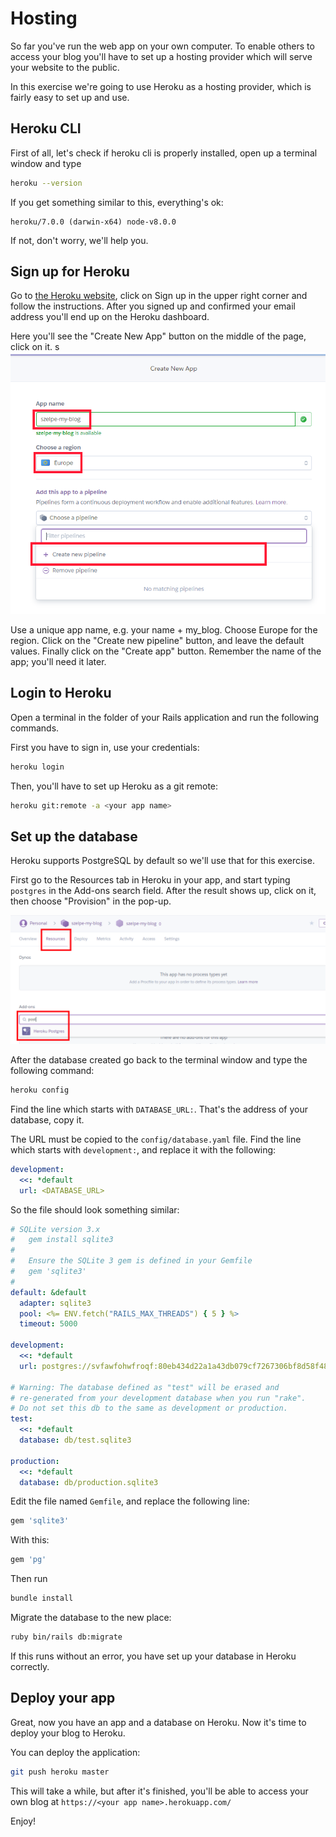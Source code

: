 # Hosting

So far you've run the web app on your own computer. To enable others to access your blog you'll have to set up a hosting provider which will serve your website to the public.

In this exercise we're going to use Heroku as a hosting provider, which is fairly easy to set up and use.

## Heroku CLI

First of all, let's check if heroku cli is properly installed, open up a terminal window and type

```bash
heroku --version
```

If you get something similar to this, everything's ok:

```
heroku/7.0.0 (darwin-x64) node-v8.0.0
```

If not, don't worry, we'll help you.

## Sign up for Heroku

Go to [the Heroku website](https://www.heroku.com/), click on Sign up in the upper right corner and follow the instructions. After you signed up and confirmed your email address you'll end up on the Heroku dashboard.

Here you'll see the "Create New App" button on the middle of the page, click on it.
s
![](assets/heroku-new-app.png)

Use a unique app name, e.g. your name + my_blog. Choose Europe for the region. Click on the "Create new pipeline" button, and leave the default values. Finally click on the "Create app" button. Remember the name of the app; you'll need it later.

## Login to Heroku

Open a terminal in the folder of your Rails application and run the following commands.

First you have to sign in, use your credentials:

```bash
heroku login
```

Then, you'll have to set up Heroku as a git remote:

```bash
heroku git:remote -a <your app name>
```

## Set up the database

Heroku supports PostgreSQL by default so we'll use that for this exercise.

First go to the Resources tab in Heroku in your app, and start typing `postgres` in the Add-ons search field. After the result shows up, click on it, then choose "Provision" in the pop-up.

![](assets/heroku-postgresql.png)

After the database created go back to the terminal window and type the following command:

```bash
heroku config
```

Find the line which starts with `DATABASE_URL:`. That's the address of your database, copy it.

The URL must be copied to the `config/database.yaml` file. Find the line which starts with `development:`, and replace it with the following:

```yaml
development:
  <<: *default
  url: <DATABASE_URL>
```

So the file should look something similar:

```yaml
# SQLite version 3.x
#   gem install sqlite3
#
#   Ensure the SQLite 3 gem is defined in your Gemfile
#   gem 'sqlite3'
#
default: &default
  adapter: sqlite3
  pool: <%= ENV.fetch("RAILS_MAX_THREADS") { 5 } %>
  timeout: 5000

development:
  <<: *default
  url: postgres://svfawfohwfroqf:80eb434d22a1a43db079cf7267306bf8d58f48cb5e3bbf7b7613e8fe949d0223@ec2-54-228-251-254.eu-west-1.compute.amazonaws.com:5432/d1acbdvgg7v1e0

# Warning: The database defined as "test" will be erased and
# re-generated from your development database when you run "rake".
# Do not set this db to the same as development or production.
test:
  <<: *default
  database: db/test.sqlite3

production:
  <<: *default
  database: db/production.sqlite3
```

Edit the file named `Gemfile`, and replace the following line:

```ruby
gem 'sqlite3'
```

With this:

```ruby
gem 'pg'
```

Then run

```bash
bundle install
```

Migrate the database to the new place:

```bash
ruby bin/rails db:migrate
```

If this runs without an error, you have set up your database in Heroku correctly.

## Deploy your app

Great, now you have an app and a database on Heroku. Now it's time to deploy your blog to Heroku.

You can deploy the application:

```bash
git push heroku master
```

This will take a while, but after it's finished, you'll be able to access your own blog at `https://<your app name>.herokuapp.com/`

Enjoy!
